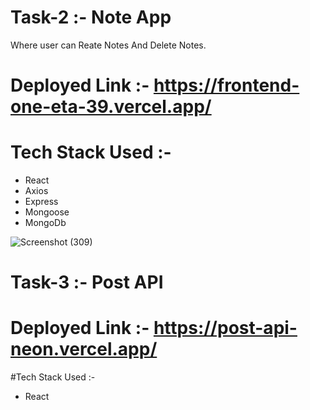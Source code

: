 # Task-2 :- Note App

Where user can Reate Notes And Delete Notes.

# Deployed Link :- https://frontend-one-eta-39.vercel.app/

# Tech Stack Used :-
<ul>
  <li>React</li>
  <li>Axios</li>
  <li>Express</li>
  <li>Mongoose</li>
  <li>MongoDb</li>
</ul>


![Screenshot (309)](https://github.com/UmerAhmad9126/indoreators-assignment/assets/107202480/23406177-458c-4670-8279-be3e8cc4e995)



# Task-3 :- Post API

# Deployed Link :- https://post-api-neon.vercel.app/

#Tech Stack Used :- 
<ul>
  <li>React</li>
</ul>
